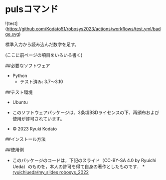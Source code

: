 # pulsコマンド
!{test](https://github.com/Kodato51/robosys2023/actions/workflows/test.yml/badge.svg)

標準入力から読み込んだ数字を足す。

(ここに前ページの項目をいろいろ書く)

##必要なソフトウェア
* Python
  * テスト済み: 3.7～3.10

##テスト環境
* Ubuntu



* このソフトウェアパッケージは、3条項BSDライセンスの下、再頒布および使用が許可されています。
* © 2023 Ryuki Kodato

##インストール方法


##使用例



* このパッケージのコードは，下記のスライド（CC-BY-SA 4.0 by Ryuichi Ueda）のものを，本人の許可を得て自身の著作としたものです．
      * [ryuichiueda/my_slides robosys_2022](https://github.com/ryuichiueda/my_slides/tree/master/robosys_2022)

